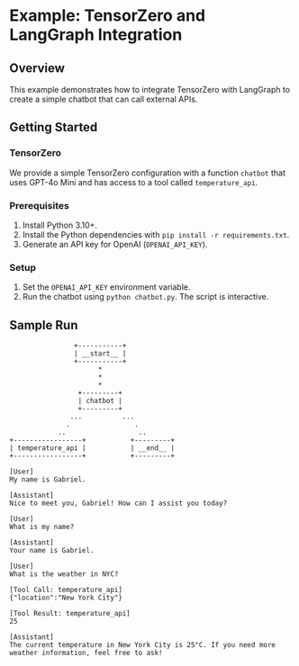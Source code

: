 # Example: TensorZero and LangGraph Integration

## Overview

This example demonstrates how to integrate TensorZero with LangGraph to create a simple chatbot that can call external APIs.

## Getting Started

### TensorZero

We provide a simple TensorZero configuration with a function `chatbot` that uses GPT-4o Mini and has access to a tool called `temperature_api`.

### Prerequisites

1. Install Python 3.10+.
2. Install the Python dependencies with `pip install -r requirements.txt`.
3. Generate an API key for OpenAI (`OPENAI_API_KEY`).

### Setup

1. Set the `OPENAI_API_KEY` environment variable.
2. Run the chatbot using `python chatbot.py`. The script is interactive.

## Sample Run

```
                +-----------+
                | __start__ |
                +-----------+
                      *
                      *
                      *
                 +---------+
                 | chatbot |
                 +---------+
               ...          ...
              .                .
            ..                  ..
+-----------------+           +---------+
| temperature_api |           | __end__ |
+-----------------+           +---------+

[User]
My name is Gabriel.

[Assistant]
Nice to meet you, Gabriel! How can I assist you today?

[User]
What is my name?

[Assistant]
Your name is Gabriel.

[User]
What is the weather in NYC?

[Tool Call: temperature_api]
{"location":"New York City"}

[Tool Result: temperature_api]
25

[Assistant]
The current temperature in New York City is 25°C. If you need more weather information, feel free to ask!
```

